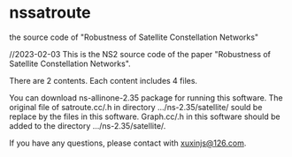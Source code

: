 # nssatroute
the source code of "Robustness of Satellite Constellation Networks"

//2023-02-03
This is the NS2 source code of the paper "Robustness of Satellite Constellation Networks".

There are 2 contents. Each content includes 4 files.

You can download ns-allinone-2.35 package for running this software. 
The original file of satroute.cc/.h in directory .../ns-2.35/satellite/ sould be replace by the files in this software.
Graph.cc/.h in this software should be added to the directory .../ns-2.35/satellite/.

If you have any questions, please contact with xuxinjs@126.com.
